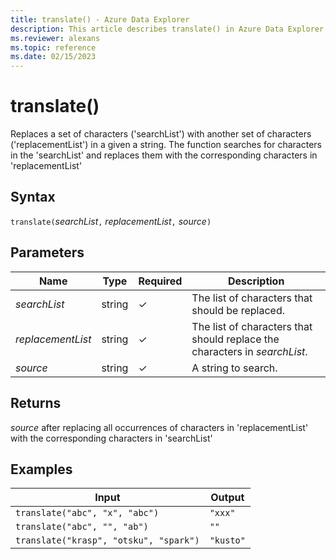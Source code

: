 ```yaml
---
title: translate() - Azure Data Explorer
description: This article describes translate() in Azure Data Explorer.
ms.reviewer: alexans
ms.topic: reference
ms.date: 02/15/2023
---
```

# translate()

Replaces a set of characters ('searchList') with another set of characters ('replacementList') in a given a string.
The function searches for characters in the 'searchList' and replaces them with the corresponding characters in 'replacementList'

## Syntax

`translate(`*searchList*`,` *replacementList*`,` *source*`)`

## Parameters

| Name | Type | Required | Description |
|--|--|--|--|
| *searchList* | string | &check; | The list of characters that should be replaced.|
| *replacementList* | string | &check; | The list of characters that should replace the characters in *searchList*.|
| *source* | string | &check; | A string to search.|

## Returns

*source* after replacing all occurrences of characters in 'replacementList' with the corresponding characters in 'searchList'

## Examples

|Input                                 |Output   |
|--------------------------------------|---------|
|`translate("abc", "x", "abc")`        |`"xxx"`  |
|`translate("abc", "", "ab")`          |`""`     |
|`translate("krasp", "otsku", "spark")`|`"kusto"`|
